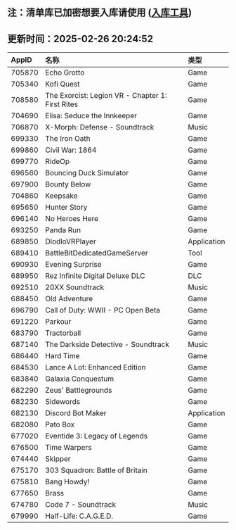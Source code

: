 ## 注：清单库已加密想要入库请使用 ([入库工具](https://github.com/BlankTMing/ManifestAutoUpdate/releases))

## 更新时间：2025-02-26 20:24:52
| AppID | 名称 | 类型  |
| :-------------------- | :----------------------------- | :----------- |
| 705870 | Echo Grotto| Game |
| 705340 | Kofi Quest| Game |
| 708580 | The Exorcist: Legion VR - Chapter 1: First Rites| Game |
| 704690 | Elisa: Seduce the Innkeeper| Game |
| 706870 | X-Morph: Defense - Soundtrack| Music |
| 699330 | The Iron Oath| Game |
| 699860 | Civil War: 1864| Game |
| 699770 | RideOp| Game |
| 696560 | Bouncing Duck Simulator| Game |
| 697900 | Bounty Below| Game |
| 704860 | Keepsake| Game |
| 695650 | Hunter Story| Game |
| 696140 | No Heroes Here| Game |
| 693250 | Panda Run| Game |
| 689850 | DlodloVRPlayer| Application |
| 689410 | BattleBitDedicatedGameServer| Tool |
| 690930 | Evening Surprise| Game |
| 689950 | Rez Infinite Digital Deluxe DLC| DLC |
| 692510 | 20XX Soundtrack| Music |
| 688450 | Old Adventure| Game |
| 696790 | Call of Duty: WWII - PC Open Beta| Game |
| 691220 | Parkour| Game |
| 683790 | Tractorball| Game |
| 687140 | The Darkside Detective - Soundtrack| Music |
| 686440 | Hard Time| Game |
| 684530 | Lance A Lot: Enhanced Edition| Game |
| 683840 | Galaxia Conquestum| Game |
| 682290 | Zeus' Battlegrounds| Game |
| 682230 | Sidewords| Game |
| 682130 | Discord Bot Maker| Application |
| 682080 | Pato Box| Game |
| 677020 | Eventide 3: Legacy of Legends| Game |
| 676500 | Time Warpers| Game |
| 674440 | Skipper| Game |
| 675170 | 303 Squadron: Battle of Britain| Game |
| 675810 | Bang Howdy!| Game |
| 677650 | Brass| Game |
| 674780 | Code 7 - Soundtrack| Music |
| 679990 | Half-Life: C.A.G.E.D.| Game |
